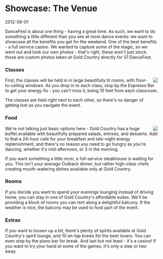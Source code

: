# Showcase: The Venue
2012-09-01

DanceFest is about one thing - having a great time.  As such, we want to do something a little different than you see at most dance events: we want to showcase all the benefits you get for the weekend.  One of the best benefits - a full service casino.  We wanted to capture some of the magic, so we went out and took our own photos - that's right, these aren't just stock, these are custom photos taken at Gold Country directly for S1 DanceFest.

### Classes
<img src="/images/articles/classrooms.jpg" align="right" />

First, the classes will be held in in large beautifully lit rooms, with floor-to-ceiling windows.  As you drop in to each class, stop by the Espresso Bar to get your energy fix - you can't miss it, being 10 feet from each classroom.

The classes are held right next to each other, so there's no danger of getting lost as you navigate the event.

### Food
<img src="/images/articles/buffetdesserts.jpg" align="right" />
We're not talking just basic options here - Gold Country has a huge buffet available with beautifully prepared salads, entrees, and desserts.  Add to that a 24-hour cafe for your breakfast and late-night energy replenishment, and there's no reason you need to go hungry as you're dancing, whether it's mid-afternoon, or 3 in the morning.

If you want something a little nicer, a full-service steakhouse is waiting for you.  This isn't your average Outback dinner, but rather high-class chefs creating mouth-watering dishes available only at Gold Country.

### Rooms
If you decide you want to spend your evenings lounging instead of driving home, you can stay in one of Gold Country's affordable suites.  We'll be providing a block of rooms you can rent along a delightful balcony.  If the weather is nice, the balcony may be used to host part of the event.

### Extras
If you want to loosen up a bit, there's plenty of spirits available at Gold Country's spirit lounge, and 10 on-tap brews for the beer lovers.  You can even stop by the piano bar for break.  And last but not least - it's a casino!  If you want to try your hand at some of the games, it's only a step or two away.